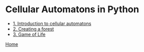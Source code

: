 # Cellular Automatons in Python

* [1. Introduction to cellular automatons](cellular_automation.md)
* [2. Creating a forest](forest.md)
* [3. Game of Life](gol.md)

[Home](../../README.md)

